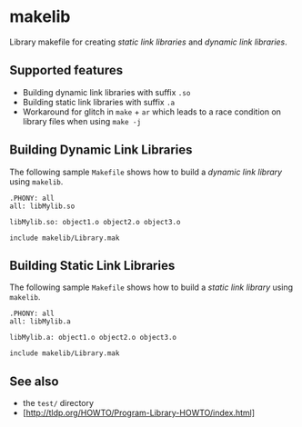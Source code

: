 # makelib
Library makefile for creating *static link libraries* and *dynamic link libraries*.

## Supported features
- Building dynamic link libraries with suffix `.so`
- Building static link libraries with suffix `.a`
- Workaround for glitch in `make` + `ar` which leads to a race condition on library files when using `make -j` 

## Building Dynamic Link Libraries
The following sample `Makefile` shows how to build a *dynamic link library* using `makelib`.

~~~~make
.PHONY: all
all: libMylib.so

libMylib.so: object1.o object2.o object3.o

include makelib/Library.mak
~~~~

## Building Static Link Libraries
The following sample `Makefile` shows how to build a *static link library* using `makelib`.

~~~make
.PHONY: all
all: libMylib.a

libMylib.a: object1.o object2.o object3.o

include makelib/Library.mak
~~~~

## See also
- the `test/` directory
- [http://tldp.org/HOWTO/Program-Library-HOWTO/index.html]

